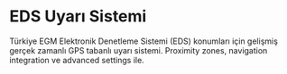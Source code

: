 # EDS Uyarı Sistemi
Türkiye EGM Elektronik Denetleme Sistemi (EDS) konumları için gelişmiş gerçek zamanlı GPS tabanlı uyarı sistemi. Proximity zones, navigation integration ve advanced settings ile.
